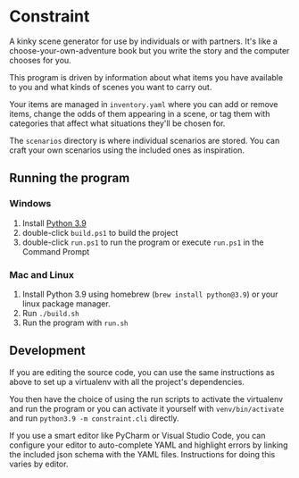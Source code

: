 # Constraint

A kinky scene generator for use by individuals or with partners.
It's like a choose-your-own-adventure book but you write the story and
the computer chooses for you.

This program is driven by information about what items you have available
to you and what kinds of scenes you want to carry out.

Your items are managed in `inventory.yaml` where you can add or remove items,
change the odds of them appearing in a scene, or tag them with categories that
affect what situations they'll be chosen for.

The `scenarios` directory is where individual scenarios are stored.
You can craft your own scenarios using the included ones as inspiration.

## Running the program

### Windows

1. Install [Python 3.9](https://www.python.org/downloads/windows/)
2. double-click `build.ps1` to build the project
3. double-click `run.ps1` to run the program or execute `run.ps1`
   in the Command Prompt


### Mac and Linux

1. Install Python 3.9 using homebrew (`brew install python@3.9`)
    or your linux package manager.
2. Run `./build.sh`
3. Run the program with `run.sh`


## Development

If you are editing the source code, you can use the same instructions as above
to set up a virtualenv with all the project's dependencies.

You then have the choice of using the run scripts to activate the virtualenv
and run the program or you can activate it yourself with `venv/bin/activate`
and run `python3.9 -m constraint.cli` directly.

If you use a smart editor like PyCharm or Visual Studio Code,
you can configure your editor to auto-complete YAML and highlight errors
by linking the included json schema with the YAML files.
Instructions for doing this varies by editor.
